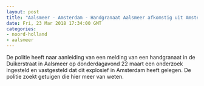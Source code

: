 ```yaml
---
layout: post
title: "Aalsmeer - Amsterdam - Handgranaat Aalsmeer afkomstig uit Amsterdam"
date: Fri, 23 Mar 2018 17:34:00 GMT
categories: 
- noord-holland 
- aalsmeer 
---
```


De politie heeft naar aanleiding van een melding van een handgranaat in de Duikerstraat in Aalsmeer op donderdagavond 22 maart een onderzoek ingesteld en vastgesteld dat dit explosief in Amsterdam heeft gelegen. De politie zoekt getuigen die hier meer van weten.
